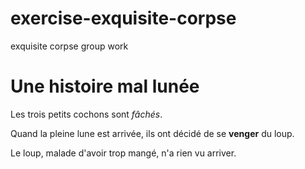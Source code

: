 # exercise-exquisite-corpse
exquisite corpse group work 
# Une histoire mal lunée

Les trois petits cochons sont *fâchés*.

Quand la pleine lune est arrivée, ils ont décidé de se **venger** du loup.

Le loup, malade d'avoir trop mangé, n'a rien vu arriver.